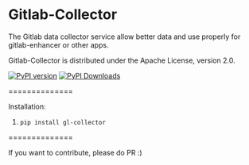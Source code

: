 Gitlab-Collector
==============

The Gitlab data collector service allow better data and use properly for gitlab-enhancer or other apps.

Gitlab-Collector is distributed under the Apache License, version 2.0.

[![PyPI version](https://img.shields.io/badge/gl--collector%20pypi-1.1.2-brightgreen.svg)](https://pypi.python.org/pypi/gl-collector/1.1.2) [![PyPI Downloads](https://img.shields.io/pypi/dm/gl-collector.svg)](https://pypi.python.org/pypi/gl-collector/1.1.2)

==============

Installation:

1. `pip install gl-collector`

==============

If you want to contribute, please do PR :)


